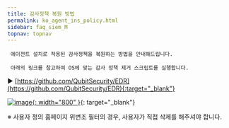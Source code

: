 ```yaml
---
title: 감사정책 복원 방법
permalink: ko_agent_ins_policy.html
sidebar: faq_siem_M
topnav: topnav
---
```


     에이전트 설치로 적용된 감사정책을 복원하는 방법을 안내해드립니다.

     아래의 링크를 참고하여 OS에 맞는 감사 정책 제거 스크립트를 실행합니다.

▶  [https://github.com/QubitSecurity/EDR](https://github.com/QubitSecurity/EDR){:target="_blank"}

[![image](/docs/images/Additianal/agent/1.png){: width="800" }](/docs/images/Additianal/agent/1.png){: target="_blank"}

※ 사용자 정의 홈페이지 위변조 필터의 경우, 사용자가 직접 삭제를 해주셔야 합니다.